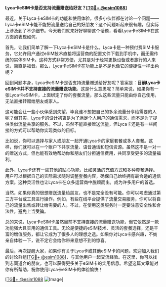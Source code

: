 **Lyca卡eSIM卡是否支持流量赠送给好友？[[TG💪+ @esim1088](https://t.me/s/esim1088)]**

最近，关于Lyca卡eSIM卡的功能和使用体验，很多小伙伴都在讨论一个问题——Lyca卡eSIM卡能不能把流量送给自己的好朋友？这个问题听起来很有趣，但实际上涉及到了不少细节。今天我们就来好好聊聊这个话题，看看Lyca卡eSIM卡在这方面的表现如何。

首先，让我们简单了解一下Lyca卡eSIM卡是什么。Lyca卡是一种预付费SIM卡服务，它允许用户通过eSIM技术直接将运营商的配置文件下载到手机中，而无需传统的实体SIM卡。这种方式非常方便，尤其是对于经常更换设备或者旅行的人来说，简直是福音。那么，Lyca卡eSIM卡在功能上是不是也像它的便捷性一样出色呢？

回到问题本身，Lyca卡eSIM卡是否支持流量赠送给好友呢？答案是：**目前Lyca卡eSIM卡并不支持直接的流量赠送功能**。这是什么意思呢？简单来说，如果你有一张Lyca卡eSIM卡，上面绑定了你的套餐流量，那么这些流量只能由你自己使用，无法直接转赠给朋友或家人。

这可能会让一些小伙伴感到失望，毕竟谁不想把自己的多余流量分享给需要的人呢？但其实，Lyca卡的设计初衷是为了满足个人用户的通信需求，而不是为了提供类似流量共享的服务。不过，虽然不能直接赠送流量，但Lyca卡还是有一些间接的方式可以帮助你实现类似的目标。

比如说，你可以选择与家人或朋友一起开通Lyca卡的家庭套餐或多人套餐。这样，你们就可以在一个账户下共享流量、语音通话和短信资源。虽然这不是一对一的赠送方式，但也能有效地帮助你和朋友们分担通信费用，共同享受更多的流量福利。

此外，Lyca卡还有一些其他的贴心功能，比如灵活的充值方式和多种套餐选择。用户可以根据自己的实际需求随时调整套餐内容，确保自己始终拥有最合适的通信方案。这种灵活性也让Lyca卡在众多运营商中脱颖而出，成为许多用户的首选。

当然，如果你真的很想赠送流量给朋友，也不是完全没有可能。你可以考虑通过第三方平台或工具进行操作。例如，有些在线平台提供了流量交易服务，你可以将自己的流量出售或转让给需要的人。不过，在使用这类服务时一定要注意安全性和合法性，避免上当受骗。

总的来说，Lyca卡eSIM卡虽然目前不支持直接的流量赠送功能，但它依然是一款功能强大且实用的通信工具。无论是便捷的eSIM技术、灵活的套餐选择，还是丰富的增值服务，都让它成为了很多人的理想之选。如果你对Lyca卡感兴趣，不妨亲自体验一下，说不定它会给你带来意想不到的惊喜。

最后，再次提醒大家，如果你有关于Lyca卡或其他eSIM卡的问题，欢迎加入我们的讨论群组[[TG💪+ @esim1088](https://t.me/s/esim1088)]，与其他用户一起交流经验。在这里，你可以找到志同道合的朋友，也可以获得更多关于eSIM卡的实用信息。希望这篇文章能对你有所帮助，祝你使用Lyca卡eSIM卡的体验愉快！

[[TG💪+ @esim1088](https://t.me/s/esim1088) ![Image](https://i.postimg.cc/4NQfJmqS/Snipaste-2025-05-13-00-14-12.png)]